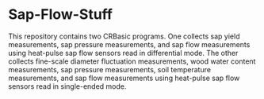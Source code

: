 # Sap-Flow-Stuff

This repository contains two CRBasic programs. One collects sap yield measurements, sap pressure measurements, and sap flow measurements using heat-pulse sap flow sensors read in differential mode. The other collects fine-scale diameter fluctuation measurements, wood water content measurements, sap pressure measurements, soil temperature measurements, and sap flow measurements using heat-pulse sap flow sensors read in single-ended mode.
